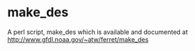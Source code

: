 # make_des

A perl script, make_des which is available and documented at
http://www.gfdl.noaa.gov/~atw/ferret/make_des
